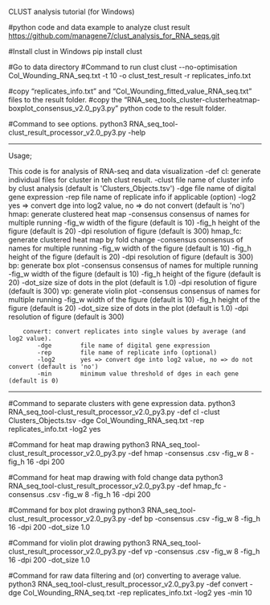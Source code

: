 CLUST analysis tutorial (for Windows)

#python code and data example to analyze clust result
https://github.com/managene7/clust_analysis_for_RNA_seqs.git

#Install clust in Windows
pip install clust

#Go to data directory
#Command to run clust
clust --no-optimisation Col_Wounding_RNA_seq.txt -t 10 -o clust_test_result -r replicates_info.txt

#copy “replicates_info.txt” and “Col_Wounding_fitted_value_RNA_seq.txt” files to the result folder.
#copy the “RNA_seq_tools_cluster-clusterheatmap-boxplot_consensus_v2.0_py3.py” python code to the result folder.



#Command to see options.
python3 RNA_seq_tool-clust_result_processor_v2.0_py3.py -help
___________________________________________________________________________________________

Usage;

This code is for analysis of RNA-seq and data visualization
-def    cl: generate individual files for cluster in teh clust result.
            -clust      file name of cluster info by clust analysis (default is 'Clusters_Objects.tsv')
            -dge        file name of digital gene expression
            -rep        file name of replicate info if applicable (option)
            -log2       yes => convert dge into log2 value, no => do not convert (default is 'no')
        hmap: generate clustered heat map
            -consensus  consensus of names for multiple running
            -fig_w      width of the figure (default is 10)
            -fig_h      height of the figure (default is 20)
            -dpi        resolution of figure (default is 300)
        hmap_fc: generate clustered heat map by fold change
            -consensus  consensus of names for multiple running
            -fig_w      width of the figure (default is 10)
            -fig_h      height of the figure (default is 20)
            -dpi        resolution of figure (default is 300)
        bp: generate box plot
            -consensus  consensus of names for multiple running
            -fig_w      width of the figure (default is 10)
            -fig_h      height of the figure (default is 20)
            -dot_size   size of dots in the plot (default is 1.0)
            -dpi        resolution of figure (default is 300)
        vp: generate violin plot
            -consensus  consensus of names for multiple running
            -fig_w      width of the figure (default is 10)
            -fig_h      height of the figure (default is 20)
            -dot_size   size of dots in the plot (default is 1.0)
            -dpi        resolution of figure (default is 300)

        convert: convert replicates into single values by average (and log2 value).
            -dge        file name of digital gene expression
            -rep        file name of replicate info (optional)
            -log2       yes => convert dge into log2 value, no => do not convert (default is 'no')
            -min        minimum value threshold of dges in each gene (default is 0)
___________________________________________________________________________________________


#Command to separate clusters with gene expression data.
python3 RNA_seq_tool-clust_result_processor_v2.0_py3.py -def cl -clust Clusters_Objects.tsv -dge Col_Wounding_RNA_seq.txt -rep replicates_info.txt -log2 yes

#Command for heat map drawing
python3 RNA_seq_tool-clust_result_processor_v2.0_py3.py -def hmap -consensus .csv -fig_w 8 -fig_h 16 -dpi 200

#Command for heat map drawing with fold change data
python3 RNA_seq_tool-clust_result_processor_v2.0_py3.py -def hmap_fc -consensus .csv -fig_w 8 -fig_h 16 -dpi 200

#Command for box plot drawing
python3 RNA_seq_tool-clust_result_processor_v2.0_py3.py -def bp -consensus .csv -fig_w 8 -fig_h 16 -dpi 200 -dot_size 1.0

#Command for violin plot drawing
python3 RNA_seq_tool-clust_result_processor_v2.0_py3.py -def vp -consensus .csv -fig_w 8 -fig_h 16 -dpi 200 -dot_size 1.0

#Command for raw data filtering and (or) converting to average value.
python3 RNA_seq_tool-clust_result_processor_v2.0_py3.py -def convert -dge Col_Wounding_RNA_seq.txt -rep replicates_info.txt -log2 yes -min 10

